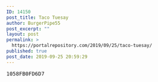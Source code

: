 ```yaml
---
ID: 14150
post_title: Taco Tuesay
author: BurgerPipe55
post_excerpt: ""
layout: post
permalink: >
  https://portalrepository.com/2019/09/25/taco-tuesay/
published: true
post_date: 2019-09-25 20:59:29
---
```

<pre>1058FB0FD6D7</pre>